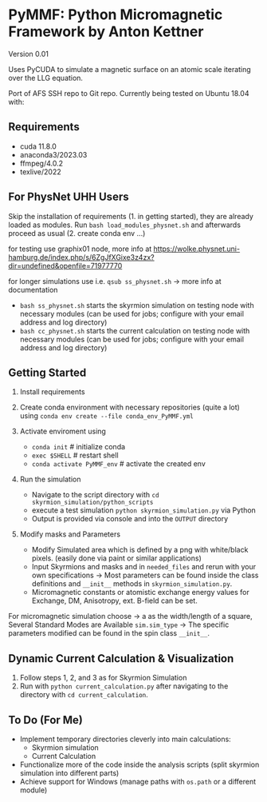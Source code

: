 # PyMMF: Python Micromagnetic Framework by Anton Kettner
Version 0.01

Uses PyCUDA to simulate a magnetic surface on an atomic scale iterating over the LLG equation.

Port of AFS SSH repo to Git repo. Currently being tested on Ubuntu 18.04 with:

## Requirements
- cuda 11.8.0
- anaconda3/2023.03
- ffmpeg/4.0.2
- texlive/2022

## For PhysNet UHH Users
Skip the installation of requirements (1. in getting started), they are already loaded as modules. Run `bash load_modules_physnet.sh` and afterwards proceed as usual (2. create conda env ...)

for testing use graphix01 node, more info at https://wolke.physnet.uni-hamburg.de/index.php/s/6ZgJfXGixe3z4zx?dir=undefined&openfile=71977770

for longer simulations use i.e. `qsub ss_physnet.sh` -> more info at documentation
- `bash ss_physnet.sh` starts the skyrmion simulation on testing node with necessary modules (can be used for jobs; configure with your email address and log directory)
- `bash cc_physnet.sh` starts the current calculation on testing node with necessary modules (can be used for jobs; configure with your email address and log directory)

## Getting Started

1. Install requirements
2. Create conda environment with necessary repositories (quite a lot) using `conda env create --file conda_env_PyMMF.yml`
3. Activate enviroment using
   - `conda init`                # initialize conda
   - `exec $SHELL`               # restart shell
   - `conda activate PyMMF_env`  # activate the created env
5. Run the simulation
    - Navigate to the script directory with `cd skyrmion_simulation/python_scripts`
    - execute a test simulation `python skyrmion_simulation.py` via Python
    - Output is provided via console and into the `OUTPUT` directory

6. Modify masks and Parameters
    - Modify Simulated area which is defined by a png with white/black pixels. (easily done via paint or similar applications)
    - Input Skyrmions and masks and in `needed_files` and rerun with your own specifications
      -> Most parameters can be found inside the class definitions and `__init__` methods in `skyrmion_simulation.py`.
    - Micromagnetic constants or atomistic exchange energy values for Exchange, DM, Anisotropy, ext. B-field can be set.

For micromagnetic simulation choose -> a as the width/length of a square, 
Several Standard Modes are Available
`sim.sim_type` -> The specific parameters modified can be found in the spin class `__init__`.

## Dynamic Current Calculation & Visualization

1. Follow steps 1, 2, and 3 as for Skyrmion Simulation
2. Run with `python current_calculation.py` after navigating to the directory with `cd current_calculation`.

## To Do (For Me)

- Implement temporary directories cleverly into main calculations:
    - Skyrmion simulation
    - Current Calculation
- Functionalize more of the code inside the analysis scripts (split skyrmion simulation into different parts)
- Achieve support for Windows (manage paths with `os.path` or a different module)
